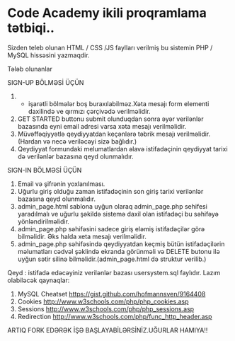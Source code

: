 # Code Academy ikili proqramlama tətbiqi..

Sizden teleb olunan HTML / CSS /JS faylları verilmiş  bu sistemin PHP / MySQL hissəsini yazmaqdir.

Tələb olunanlar

SIGN-UP BÖLMƏSİ ÜÇÜN 

1.	*  işarətli bölmələr boş buraxılabilməz.Xəta mesajı form elementi daxilində ve qırmızı çərçivədə verilməlidir.
2.	GET STARTED buttonu submit olunduqdan sonra əyər verilənlər bazasında eyni email adresi varsa xəta mesajı verilməlidir.
3.	Müvəffəqiyyətlə qeydiyyatdan keçənlərə təbrik mesajı verilməlidir. (Hardan və necə veriləcəyi sizə bağlıdır.)
4.	Qeydiyyat formundaki melumatlardan əlavə istifadəçinin qeydiyyat tarixi də verilənlər bazasına qeyd olunmalıdır.
 
SIGN-IN BÖLMƏSİ ÜÇÜN

1.	Email və şifrənin yoxlanılması.
2.	Uğurlu giriş olduğu zaman istifadəçinin son giriş tarixi  verilənlər bazasına qeyd olunmalıdır.
3.	admin_page.html sablona uyğun olaraq admin_page.php sehifesi yaradılmalı ve uğurlu şəkildə sistemə daxil olan istifadəçi bu səhifəyə yönləndirilməlidir.
4.	admin_page.php səhifəsini sadece  giriş eləmiş istifadəçilər görə bilməlidir. Əks halda xeta mesajı verilməlidir.
5.	admin_page.php səhifəsində qeydiyyatdan keçmiş bütün istifadəçilərin məlumatları cədvəl şəklində ekranda görünməli və DELETE butonu ilə uyğun sətir silinə bilməlidir.(admin_page.html də struktur verilib.)


Qeyd : istifadə edəcəyiniz verilənlər bazası usersystem.sql faylıdır.
Lazım olabiləcək qaynaqlar:
1.	MySQL Cheatset https://gist.github.com/hofmannsven/9164408
2.	Cookies http://www.w3schools.com/php/php_cookies.asp
3.	Sessions http://www.w3schools.com/php/php_sessions.asp
4.	Redirection http://www.w3schools.com/php/func_http_header.asp


ARTIQ FORK EDƏRƏK İŞƏ BAŞLAYABİLƏRSİNİZ.UĞURLAR HAMIYA!!


